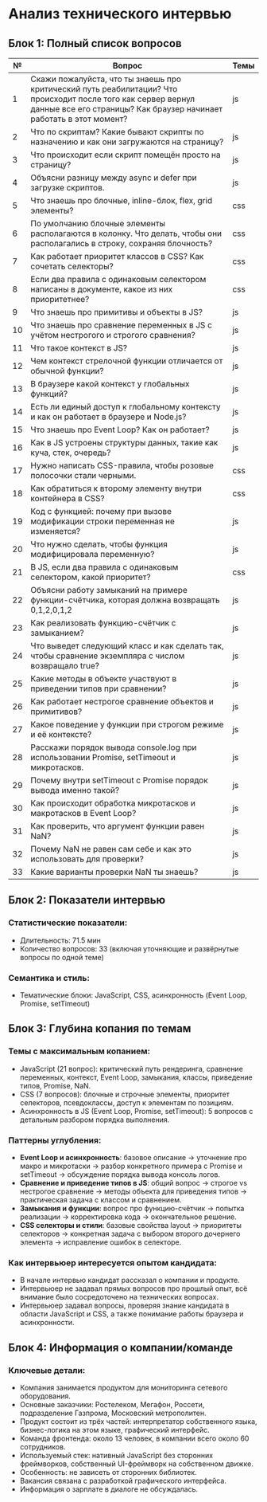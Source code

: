 # Анализ технического интервью

## Блок 1: Полный список вопросов

| №  | Вопрос                                                                                      | Темы    |
|----|---------------------------------------------------------------------------------------------|---------|
| 1  | Скажи пожалуйста, что ты знаешь про критический путь реабилитации? Что происходит после того как сервер вернул данные все его страницы? Как браузер начинает работать в этот момент? | js      |
| 2  | Что по скриптам? Какие бывают скрипты по назначению и как они загружаются на страницу?      | js      |
| 3  | Что происходит если скрипт помещён просто на страницу?                                      | js      |
| 4  | Объясни разницу между async и defer при загрузке скриптов.                                  | js      |
| 5  | Что знаешь про блочные, inline-блок, flex, grid элементы?                                   | css     |
| 6  | По умолчанию блочные элементы располагаются в колонку. Что делать, чтобы они располагались в строку, сохраняя блочность? | css     |
| 7  | Как работает приоритет классов в CSS? Как сочетать селекторы?                              | css     |
| 8  | Если два правила с одинаковым селектором написаны в документе, какое из них приоритетнее?  | css     |
| 9  | Что знаешь про примитивы и объекты в JS?                                                   | js      |
| 10 | Что знаешь про сравнение переменных в JS с учётом нестрогого и строгого сравнения?          | js      |
| 11 | Что такое контекст в JS?                                                                    | js      |
| 12 | Чем контекст стрелочной функции отличается от обычной функции?                              | js      |
| 13 | В браузере какой контекст у глобальных функций?                                           | js      |
| 14 | Есть ли единый доступ к глобальному контексту и как он работает в браузере и Node.js?       | js      |
| 15 | Что знаешь про Event Loop? Как он работает?                                                | js      |
| 16 | Как в JS устроены структуры данных, такие как куча, стек, очередь?                          | js      |
| 17 | Нужно написать CSS-правила, чтобы розовые полосочки стали черными.                          | css     |
| 18 | Как обратиться к второму элементу внутри контейнера в CSS?                                 | css     |
| 19 | Код с функцией: почему при вызове модификации строки переменная не изменяется?              | js      |
| 20 | Что нужно сделать, чтобы функция модифицировала переменную?                                | js      |
| 21 | В JS, если два правила с одинаковым селектором, какой приоритет?                           | css     |
| 22 | Объясни работу замыканий на примере функции-счётчика, которая должна возвращать 0,1,2,0,1,2 | js      |
| 23 | Как реализовать функцию-счётчик с замыканием?                                              | js      |
| 24 | Что выведет следующий класс и как сделать так, чтобы сравнение экземпляра с числом возвращало true? | js      |
| 25 | Какие методы в объекте участвуют в приведении типов при сравнении?                        | js      |
| 26 | Как работает нестрогое сравнение объектов и примитивов?                                   | js      |
| 27 | Какое поведение у функции при строгом режиме и её контексте?                              | js      |
| 28 | Расскажи порядок вывода console.log при использовании Promise, setTimeout и микротасков.  | js      |
| 29 | Почему внутри setTimeout с Promise порядок вывода именно такой?                           | js      |
| 30 | Как происходит обработка микротасков и макротасков в Event Loop?                          | js      |
| 31 | Как проверить, что аргумент функции равен NaN?                                            | js      |
| 32 | Почему NaN не равен сам себе и как это использовать для проверки?                          | js      |
| 33 | Какие варианты проверки NaN ты знаешь?                                                    | js      |

## Блок 2: Показатели интервью

### Статистические показатели:
- Длительность: 71.5 мин
- Количество вопросов: 33 (включая уточняющие и развёрнутые вопросы по одной теме)

### Семантика и стиль:
- Тематические блоки: JavaScript, CSS, асинхронность (Event Loop, Promise, setTimeout)

## Блок 3: Глубина копания по темам

### Темы с максимальным копанием:
- JavaScript (21 вопрос): критический путь рендеринга, сравнение переменных, контекст, Event Loop, замыкания, классы, приведение типов, Promise, NaN.
- CSS (7 вопросов): блочные и строчные элементы, приоритет селекторов, псевдоклассы, доступ к элементам по позициям.
- Асинхронность в JS (Event Loop, Promise, setTimeout): 5 вопросов с детальным разбором порядка выполнения.

### Паттерны углубления:
- **Event Loop и асинхронность**: базовое описание → уточнение про макро и микротаски → разбор конкретного примера с Promise и setTimeout → обсуждение порядка вывода консоль логов.
- **Сравнение и приведение типов в JS**: общий вопрос → строгое vs нестрогое сравнение → методы объекта для приведения типов → практическая задача с классом и сравнением.
- **Замыкания и функции**: вопрос про функцию-счётчик → попытка реализации → корректировка кода → окончательное решение.
- **CSS селекторы и стили**: базовые свойства layout → приоритеты селекторов → конкретная задача с выбором второго дочернего элемента → исправление ошибок в селекторе.

### Как интервьюер интересуется опытом кандидата:
- В начале интервью кандидат рассказал о компании и продукте.
- Интервьюер не задавал прямых вопросов про прошлый опыт, всё внимание было сосредоточено на технических вопросах.
- Интервьюер задавал вопросы, проверяя знание кандидата в области JavaScript и CSS, а также понимание работы браузера и асинхронности.

## Блок 4: Информация о компании/команде

### Ключевые детали:
- Компания занимается продуктом для мониторинга сетевого оборудования.
- Основные заказчики: Ростелеком, Мегафон, Россети, подразделение Газпрома, Московский метрополитен.
- Продукт состоит из трёх частей: интерпретатор собственного языка, бизнес-логика на этом языке, графический интерфейс.
- Команда фронтенда: около 13 человек, в компании всего около 60 сотрудников.
- Используемый стек: нативный JavaScript без сторонних фреймворков, собственный UI-фреймворк на собственном движке.
- Особенность: не зависеть от сторонних библиотек.
- Вакансия связана с разработкой графического интерфейса.
- Информация о зарплате в диалоге не обсуждалась.